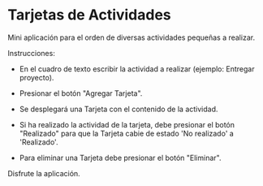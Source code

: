 # Tarjetas de Actividades

Mini aplicación para el orden de diversas actividades pequeñas a realizar.

Instrucciones:

- En el cuadro de texto escribir la actividad a realizar (ejemplo: Entregar proyecto).

- Presionar el botón "Agregar Tarjeta".

- Se desplegará una Tarjeta con el contenido de la actividad.

- Si ha realizado la actividad de la tarjeta, debe presionar el botón "Realizado" para que la Tarjeta cabie de estado 'No realizado' a 'Realizado'.

- Para eliminar una Tarjeta debe presionar el botón "Eliminar".

Disfrute la aplicación.
